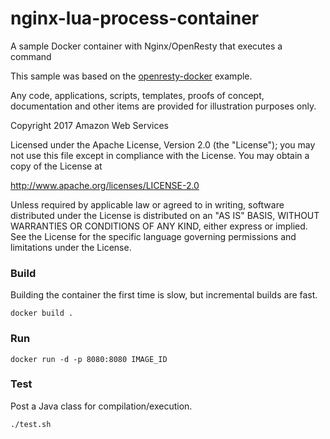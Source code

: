 

# nginx-lua-process-container
A sample Docker container with Nginx/OpenResty that executes a command

This sample was based on the [openresty-docker](https://github.com/torhve/openresty-docker) example.

Any code, applications, scripts, templates, proofs of concept,
documentation and other items are provided for illustration purposes only.

Copyright 2017 Amazon Web Services

Licensed under the Apache License, Version 2.0 (the "License"); you may not use this file except in compliance with the License.
You may obtain a copy of the License at

  http://www.apache.org/licenses/LICENSE-2.0

Unless required by applicable law or agreed to in writing, software
distributed under the License is distributed on an "AS IS" BASIS,
WITHOUT WARRANTIES OR CONDITIONS OF ANY KIND, either express or implied.
See the License for the specific language governing permissions and
limitations under the License.


### Build
Building the container the first time is slow, but incremental builds are fast.

```
docker build .
```

### Run
```
docker run -d -p 8080:8080 IMAGE_ID
```

### Test
Post a Java class for compilation/execution.

```
./test.sh
```
